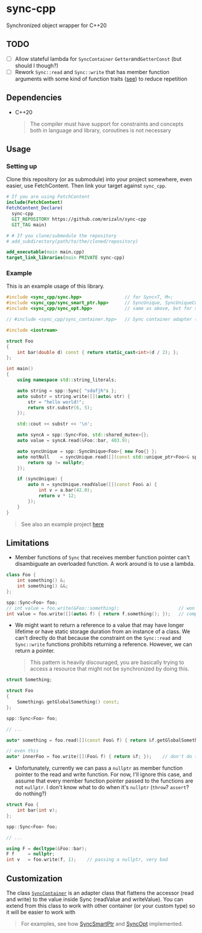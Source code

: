# sync-cpp

Synchronized object wrapper for C++20

## TODO

- [ ] Allow stateful lambda for `SyncContainer` `Getter`and`GetterConst` (but should I though?)
- [ ] Rework `Sync::read` and `Sync::write` that has member function arguments with some kind of function traits ([see](https://breese.github.io/2022/03/06/deducing-function-signatures.html)) to reduce repetition

## Dependencies

- C++20
  > The compiler must have support for constraints and concepts both in language and library, coroutines is not necessary

## Usage

### Setting up

Clone this repository (or as submodule) into your project somewhere, even easier, use FetchContent. Then link your target against `sync_cpp`.

```cmake
# If you are using FetchContent
include(FetchContent)
FetchContent_Declare(
  sync-cpp
  GIT_REPOSITORY https://github.com/mrizaln/sync-cpp
  GIT_TAG main)

# # If you clone/submodule the repository
# add_subdirectory(path/to/the/cloned/repository)

add_executable(main main.cpp)
target_link_libraries(main PRIVATE sync-cpp)
```

### Example

This is an example usage of this library.

```cpp
#include <sync_cpp/sync.hpp>                // for Sync<T, M>;
#include <sync_cpp/sync_smart_ptr.hpp>      // SyncUnique, SyncUniqueCustom, SyncShared: wrapper for Sync<std::unique_ptr, M> (also shared_ptr)
#include <sync_cpp/sync_opt.hpp>            // same as above, but for std::optional

// #include <sync_cpp/sync_container.hpp>   // Sync container adapter (for your own container, single valued like std::unique_ptr)

#include <iostream>

struct Foo
{
    int bar(double d) const { return static_cast<int>(d / 2); };
};

int main()
{
    using namespace std::string_literals;

    auto string = spp::Sync{ "sdafjh"s };                                   // deduction guide -> spp::Sync<std::string, std::mutex>
    auto substr = string.write([](auto& str) {                              // mutate the value inside Sync
        str = "hello world!";
        return str.substr(6, 5);
    });

    std::cout << substr << '\n';

    auto syncA = spp::Sync<Foo, std::shared_mutex>{};                       // using std::shared_mutex
    auto value = syncA.read(&Foo::bar, 403.9);                              // calling (const) member function

    auto syncUnique = spp::SyncUnique<Foo>{ new Foo{} };                    // Sync<std::unique_ptr<T>, M> but with more convenient API
    auto notNull    = syncUnique.read([](const std::unique_ptr<Foo>& sp) {  // access (read) the unique_ptr
        return sp != nullptr;
    });

    if (syncUnique) {                                                       // bool conversion just like std::unique_ptr
        auto n = syncUnique.readValue([](const Foo& a) {                    // read the value contained within unique_ptr
            int v = a.bar(42.0);
            return v * 12;
        });
    }
}
```

> See also an example project [here](./example)

## Limitations

- Member functions of `Sync` that receives member function pointer can't disambiguate an overloaded function. A work around is to use a lambda.

```cpp
class Foo {
    int something() &;
    int something() &&;
};

spp::Sync<Foo> foo;
// int value = foo.write(&Foo::something);                      // won't compile
int value = foo.write([](auto& f) { return f.something(); });   // compiles
```

- We might want to return a reference to a value that may have longer lifetime or have static storage duration from an instance of a class. We can't directly do that because the constraint on the `Sync::read` and `Sync::write` functions prohibits returning a reference. However, we can return a pointer.

  > This pattern is heavily discouraged, you are basically trying to access a resource that might not be synchronized by doing this.

```cpp
struct Something;

struct Foo
{
    Something& getGlobalSomething() const;
};

spp::Sync<Foo> foo;

// ...

auto* something = foo.read([](const Foo& f) { return &f.getGlobalSomething(); });

// even this
auto* innerFoo = foo.write([](Foo& f) { return &f; });    // don't do this
```

- Unfortunately, currently we can pass a `nullptr` as member function pointer to the read and write function. For now, I'll ignore this case, and assume that every member function pointer passed to the functions are not `nullptr`. I don't know what to do when it's `nullptr` (`throw`? `assert`? do nothing?)

```cpp
struct Foo {
    int bar(int v);
};

spp::Sync<Foo> foo;

// ...

using F = decltype(&Foo::bar);
F f     = nullptr;
int v   = foo.write(f, 1);    // passing a nullptr, very bad
```

## Customization

The class [`SyncContainer`](./include/sync_cpp/sync_container.hpp) is an adapter class that flattens the accessor (read and write) to the value inside Sync (readValue and writeValue). You can extend from this class to work with other container (or your custom type) so it will be easier to work with

> For examples, see how [SyncSmartPtr](./include/sync_cpp/sync_smart_ptr.hpp) and [SyncOpt](./include/sync_cpp/sync_opt.hpp) implemented.
